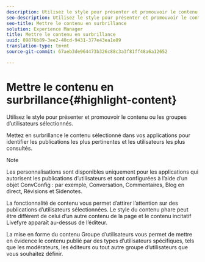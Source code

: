 ```yaml
---
description: Utilisez le style pour présenter et promouvoir le contenu ou les groupes d’utilisateurs sélectionnés.
seo-description: Utilisez le style pour présenter et promouvoir le contenu ou les groupes d’utilisateurs sélectionnés.
seo-title: Mettre le contenu en surbrillance
solution: Experience Manager
title: Mettre le contenu en surbrillance
uuid: 89876b89-3ee2-40cd-9431-377e43ea1e89
translation-type: tm+mt
source-git-commit: 67aeb3de964473b326c88c3a3f81ff48a6a12652

---
```



# Mettre le contenu en surbrillance{#highlight-content}

Utilisez le style pour présenter et promouvoir le contenu ou les groupes d’utilisateurs sélectionnés.

Mettez en surbrillance le contenu sélectionné dans vos applications pour identifier les publications les plus pertinentes et les utilisateurs les plus consultés.

>[!NOTE]
>
>Les personnalisations sont disponibles uniquement pour les applications qui autorisent les publications d’utilisateurs et sont configurées à l’aide d’un objet ConvConfig : par exemple, Conversation, Commentaires, Blog en direct, Révisions et Sidenotes.

La fonctionnalité de contenu vous permet d’attirer l’attention sur des publications d’utilisateurs sélectionnées. Le style du contenu phare peut être différent de celui d’un autre contenu de la page et le contenu incitatif Livefyre apparaît au-dessus de l’éditeur.

La mise en forme du contenu Groupe d’utilisateurs vous permet de mettre en évidence le contenu publié par des types d’utilisateurs spécifiques, tels que les modérateurs, les éditeurs ou tout autre groupe d’utilisateurs que vous souhaitez définir.
